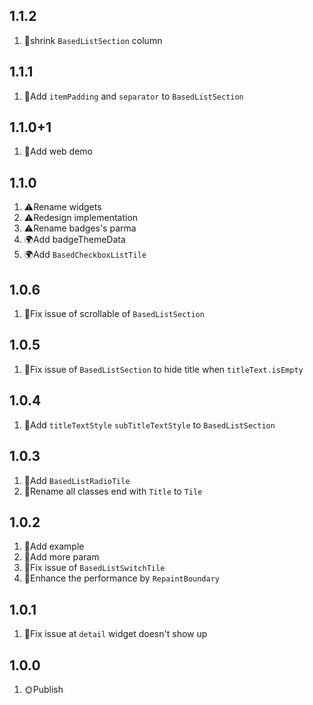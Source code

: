 ## 1.1.2

1. 📖shrink `BasedListSection` column

## 1.1.1

1. 📖Add `itemPadding` and `separator` to `BasedListSection`

## 1.1.0+1

1. 📖Add web demo

## 1.1.0

1. ⚠️Rename widgets
2. ⚠️Redesign implementation
3. ⚠️Rename badges's parma
4. 🌍Add badgeThemeData
5. 🌍Add `BasedCheckboxListTile`

## 1.0.6

1. 🔧Fix issue of scrollable of `BasedListSection`

## 1.0.5

1. 🔧Fix issue of `BasedListSection` to hide title when `titleText.isEmpty`

## 1.0.4

1. 📖Add `titleTextStyle` `subTitleTextStyle` to `BasedListSection`

## 1.0.3

1. 📖Add `BasedListRadioTile`
2. 📖Rename all classes end with `Title` to `Tile`

## 1.0.2

1. 📖Add example
2. 📖Add more param
3. 🔧Fix issue of `BasedListSwitchTile`
4. 🚀Enhance the performance by `RepaintBoundary`

## 1.0.1

1. 🔧Fix issue at `detail` widget doesn't show up

## 1.0.0

1. 🌞Publish
